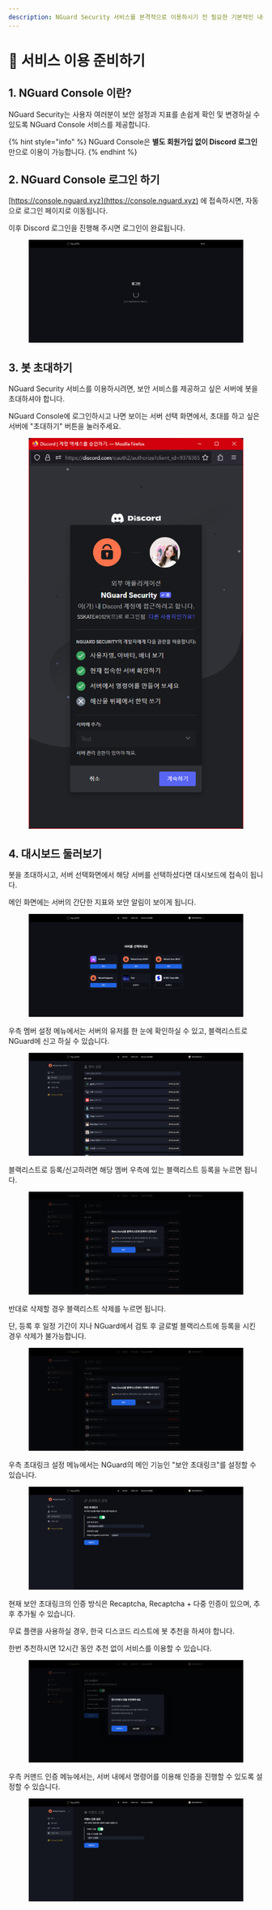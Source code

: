 ```yaml
---
description: NGuard Security 서비스를 본격적으로 이용하시기 전 필요한 기본적인 내용을 안내합니다.
---
```


# 🛫 서비스 이용 준비하기

## 1. NGuard Console 이란?

NGuard Security는 사용자 여러분이 보안 설정과 지표를 손쉽게 확인 및 변경하실 수 있도록 NGuard Console 서비스를 제공합니다.

{% hint style="info" %}
NGuard Console은 **별도 회원가입 없이 Discord 로그인** 만으로 이용이 가능합니다.
{% endhint %}

## 2. NGuard Console 로그인 하기

[https://console.nguard.xyz](https://console.nguard.xyz) 에 접속하시면, 자동으로 로그인 페이지로 이동됩니다.

이후 Discord 로그인을 진행해 주시면 로그인이 완료됩니다.

<figure><img src=".gitbook/assets/image (8).png" alt=""><figcaption></figcaption></figure>

## 3. 봇 초대하기

NGuard Security 서비스를 이용하시려면, 보안 서비스를 제공하고 싶은 서버에 봇을 초대하셔야 합니다.

NGuard Console에 로그인하시고 나면 보이는 서버 선택 화면에서, 초대를 하고 싶은 서버에 "초대하기" 버튼을 눌러주세요.

<figure><img src=".gitbook/assets/image (1).png" alt=""><figcaption></figcaption></figure>

## 4. 대시보드 둘러보기

봇을 초대하시고, 서버 선택화면에서 해당 서버를 선택하셨다면 대시보드에 접속이 됩니다.

메인 화면에는 서버의 간단한 지표와 보안 알림이 보이게 됩니다.

<figure><img src=".gitbook/assets/image (4).png" alt=""><figcaption></figcaption></figure>

우측 멤버 설정 메뉴에서는 서버의 유저를 한 눈에 확인하실 수 있고, 블랙리스트로 NGuard에 신고 하실 수 있습니다.

<figure><img src=".gitbook/assets/image (2).png" alt=""><figcaption></figcaption></figure>

블랙리스트로 등록/신고하려면 해당 멤버 우측에 있는 블랙리스트 등록을 누르면 됩니다.

<figure><img src=".gitbook/assets/image (6).png" alt=""><figcaption></figcaption></figure>

반대로 삭제할 경우 블랙리스트 삭제를 누르면 됩니다.

단, 등록 후 일정 기간이 지나 NGuard에서 검토 후 글로벌 블랙리스트에 등록을 시킨 경우 삭제가 불가능합니다.

<figure><img src=".gitbook/assets/image (5).png" alt=""><figcaption></figcaption></figure>

우측 초대링크 설정 메뉴에서는 NGuard의 메인 기능인 "보안 초대링크"를 설정할 수 있습니다.

<figure><img src=".gitbook/assets/image.png" alt=""><figcaption></figcaption></figure>

현재 보안 초대링크의 인증 방식은 Recaptcha, Recaptcha + 다중 인증이 있으며, 추후 추가될 수 있습니다.

무료 플랜을 사용하실 경우, 한국 디스코드 리스트에 봇 추천을 하셔야 합니다.

한번 추천하시면 12시간 동안 추천 없이 서비스를 이용할 수 있습니다.

<figure><img src=".gitbook/assets/image (7).png" alt=""><figcaption></figcaption></figure>



우측 커맨드 인증 메뉴에서는, 서버 내에서 명령어를 이용해 인증을 진행할 수 있도록 설정할 수 있습니다.

<figure><img src=".gitbook/assets/image (3).png" alt=""><figcaption></figcaption></figure>

